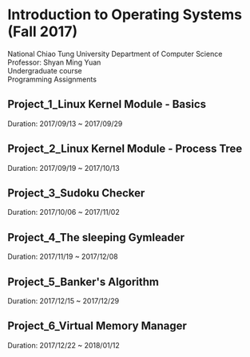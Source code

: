 # Introduction to Operating Systems (Fall 2017)  
National Chiao Tung University Department of Computer Science  
Professor: Shyan Ming Yuan  
Undergraduate course  
Programming Assignments  

## Project_1_Linux Kernel Module - Basics  
Duration: 2017/09/13 ~ 2017/09/29  

## Project_2_Linux Kernel Module - Process Tree  
Duration: 2017/09/19 ~ 2017/10/13  

## Project_3_Sudoku Checker  
Duration: 2017/10/06 ~ 2017/11/02  

## Project_4_The sleeping Gymleader  
Duration: 2017/11/19 ~ 2017/12/08  

## Project_5_Banker's Algorithm  
Duration: 2017/12/15 ~ 2017/12/29  

## Project_6_Virtual Memory Manager  
Duration: 2017/12/22 ~ 2018/01/12  
